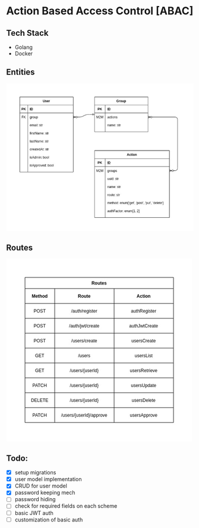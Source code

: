 # Action Based Access Control [ABAC]


## Tech Stack
- Golang
- Docker


## Entities

![entities](docs/diagrams/abac-entities.jpg)


## Routes

![entities](docs/diagrams/abac-routes.jpg)


## Todo:
- [X] setup migrations
- [X] user model implementation
- [X] CRUD for user model
- [X] password keeping mech
- [ ] password hiding
- [ ] check for required fields on each scheme
- [ ] basic JWT auth
- [ ] customization of basic auth
